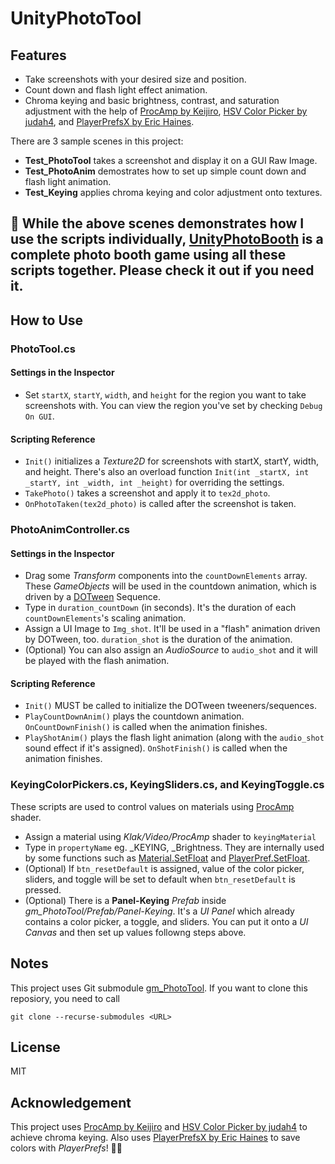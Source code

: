 # UnityPhotoTool

Features
---
- Take screenshots with your desired size and position.
- Count down and flash light effect animation.
- Chroma keying and basic brightness, contrast, and saturation adjustment with the help of [ProcAmp by Keijiro](https://github.com/keijiro/ProcAmp), [HSV Color Picker by judah4](https://github.com/judah4/HSV-Color-Picker-Unity), and [PlayerPrefsX by Eric Haines](http://wiki.unity3d.com/index.php/ArrayPrefs2#C.23_-_PlayerPrefsX.cs).

There are 3 sample scenes in this project:
- **Test_PhotoTool** takes a screenshot and display it on a GUI Raw Image.
- **Test_PhotoAnim** demostrates how to set up simple count down and flash light animation.
- **Test_Keying** applies chroma keying and color adjustment onto textures.
 
## 🌟 While the above scenes demonstrates how I use the scripts individually,  [UnityPhotoBooth](https://github.com/GimChuang/UnityPhotoBooth) is a complete photo booth game using all these scripts together. Please check it out if you need it.


How to Use
---
### PhotoTool.cs
#### Settings in the Inspector
- Set `startX`, `startY`, `width`, and `height` for the region you want to take screenshots with. You can view the region you've set by checking `Debug On GUI`.
#### Scripting Reference
- `Init()` initializes a *Texture2D* for screenshots with startX, startY, width, and height. There's also an overload function `Init(int _startX, int _startY, int _width, int _height)` for overriding the settings.
- `TakePhoto()` takes a screenshot and apply it to `tex2d_photo`.
- `OnPhotoTaken(tex2d_photo)` is called after the screenshot is taken.

### PhotoAnimController.cs
#### Settings in the Inspector
- Drag some *Transform* components into the  `countDownElements` array. These *GameObjects* will be used in the countdown animation, which is driven by a [DOTween](http://dotween.demigiant.com/) Sequence.
- Type in `duration_countDown` (in seconds). It's the duration of each `countDownElements`'s scaling animation.
- Assign a UI Image to `Img_shot`. It'll be used in a "flash" animation driven by DOTween, too. `duration_shot` is the duration of the animation.
- (Optional) You can also assign an *AudioSource* to `audio_shot` and it will be played with the flash animation.

#### Scripting Reference
- `Init()` MUST be called to initialize the DOTween tweeners/sequences.
- `PlayCountDownAnim()` plays the countdown animation. `OnCountDownFinish()` is called when the  animation finishes.
- `PlayShotAnim()` plays the flash light animation (along with the `audio_shot` sound effect if it's assigned). `OnShotFinish()` is called when the animation finishes.

### KeyingColorPickers.cs, KeyingSliders.cs, and KeyingToggle.cs

These scripts are used to control values on materials using  [ProcAmp](https://github.com/keijiro/ProcAmp) shader.

- Assign a material using *Klak/Video/ProcAmp* shader to `keyingMaterial`
- Type in `propertyName` eg. _KEYING, _Brightness. They are internally used by some functions such as  [Material.SetFloat](https://docs.unity3d.com/2018.2/Documentation/ScriptReference/Material.SetFloat.html) and [PlayerPref.SetFloat](https://docs.unity3d.com/2018.2/Documentation/ScriptReference/PlayerPrefs.SetFloat.html).
- (Optional) If `btn_resetDefault` is assigned, value of the color picker, sliders, and toggle will be set to default when `btn_resetDefault` is pressed.
- (Optional) There is a **Panel-Keying** *Prefab* inside *gm_PhotoTool/Prefab/Panel-Keying*. It's a *UI Panel* which already contains a color picker, a toggle, and sliders. You can put it onto a *UI Canvas* and then set up values followng steps above. 


Notes
---
This project uses Git submodule [gm_PhotoTool](https://github.com/GimChuang/gm_PhotoTool). If you want to clone this reposiory, you need to call
```
git clone --recurse-submodules <URL>
``` 


License
---
MIT


Acknowledgement
---
This project uses [ProcAmp by Keijiro](https://github.com/keijiro/ProcAmp) and [HSV Color Picker by judah4](https://github.com/judah4/HSV-Color-Picker-Unity) to achieve chroma keying. Also uses  [PlayerPrefsX by Eric Haines](http://wiki.unity3d.com/index.php/ArrayPrefs2#C.23_-_PlayerPrefsX.cs) to save colors with *PlayerPrefs*! 🙇‍♀️
